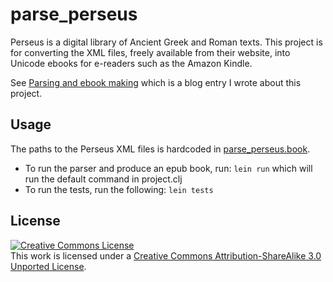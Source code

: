 # parse_perseus

Perseus is a digital library of Ancient Greek and Roman texts. This project is for converting the XML files, freely available from their website, into Unicode ebooks for e-readers such as the Amazon Kindle.

See [Parsing and ebook making](http://wjlroe.github.com/2011/04/25/parsing-and-ebook-making.html) which is a blog entry I wrote about this project.

## Usage

The paths to the Perseus XML files is hardcoded in [parse_perseus.book](https://github.com/wjlroe/parse_perseus/blob/master/src/parse_perseus/book.clj).

- To run the parser and produce an epub book, run: `lein run` which will run the default command in project.clj
- To run the tests, run the following: `lein tests`

## License

<a rel="license" href="http://creativecommons.org/licenses/by-sa/3.0/"><img alt="Creative Commons License" style="border-width:0" src="http://i.creativecommons.org/l/by-sa/3.0/88x31.png" /></a><br />This work is licensed under a <a rel="license" href="http://creativecommons.org/licenses/by-sa/3.0/">Creative Commons Attribution-ShareAlike 3.0 Unported License</a>.
